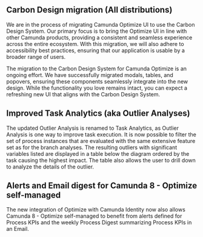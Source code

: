 ## Carbon Design migration (All distributions)

We are in the process of migrating Camunda Optimize UI to use the Carbon Design System. Our primary focus is to bring the Optimize UI in line with other Camunda products, providing a consistent and seamless experience across the entire ecosystem. With this migration, we will also adhere to accessibility best practices, ensuring that our application is usable by a broader range of users.

The migration to the Carbon Design System for Camunda Optimize is an ongoing effort. We have successfully migrated modals, tables, and popovers, ensuring these components seamlessly integrate into the new design. While the functionality you love remains intact, you can expect a refreshing new UI that aligns with the Carbon Design System.

## Improved Task Analytics (aka Outlier Analyses)

The updated Outlier Analysis is renamed to Task Analytics, as Outlier Analysis is one way to improve task execution. It is now possible to filter the set of process instances that are evaluated with the same extensive feature set as for the branch analyses. The resulting outliers with significant variables listed are displayed in a table below the diagram ordered by the task causing the highest impact. The table also allows the user to drill down to analyze the details of the outlier.

## Alerts and Email digest for Camunda 8 - Optimize self-managed

The new integration of Optimize with Camunda Identity now also allows Camunda 8 - Optimize self-managed to benefit from alerts defined for Process KPIs and the weekly Process Digest summarizing Process KPIs in an Email.
